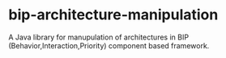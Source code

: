 # bip-architecture-manipulation
A Java library for manupulation of architectures in BIP (Behavior,Interaction,Priority) component based framework.
